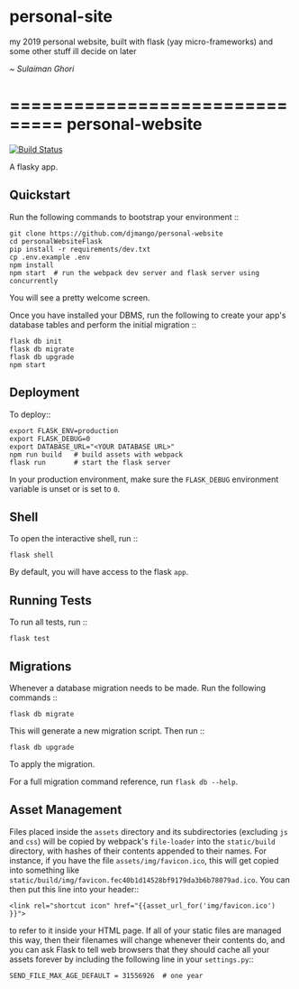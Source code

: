 # personal-site

my 2019 personal website, built with flask (yay micro-frameworks) and some other stuff ill decide on later


*~ Sulaiman Ghori*

===============================
personal-website
===============================
[![Build Status](https://travis-ci.org/djmango/personal-site.svg?branch=master)](https://travis-ci.org/djmango/personal-site)

A flasky app.


Quickstart
----------

Run the following commands to bootstrap your environment ::

    git clone https://github.com/djmango/personal-website
    cd personalWebsiteFlask
    pip install -r requirements/dev.txt
    cp .env.example .env
    npm install
    npm start  # run the webpack dev server and flask server using concurrently

You will see a pretty welcome screen.

Once you have installed your DBMS, run the following to create your app's
database tables and perform the initial migration ::

    flask db init
    flask db migrate
    flask db upgrade
    npm start


Deployment
----------

To deploy::

    export FLASK_ENV=production
    export FLASK_DEBUG=0
    export DATABASE_URL="<YOUR DATABASE URL>"
    npm run build   # build assets with webpack
    flask run       # start the flask server

In your production environment, make sure the ``FLASK_DEBUG`` environment
variable is unset or is set to ``0``.


Shell
-----

To open the interactive shell, run ::

    flask shell

By default, you will have access to the flask ``app``.


Running Tests
-------------

To run all tests, run ::

    flask test


Migrations
----------

Whenever a database migration needs to be made. Run the following commands ::

    flask db migrate

This will generate a new migration script. Then run ::

    flask db upgrade

To apply the migration.

For a full migration command reference, run ``flask db --help``.


Asset Management
----------------

Files placed inside the ``assets`` directory and its subdirectories
(excluding ``js`` and ``css``) will be copied by webpack's
``file-loader`` into the ``static/build`` directory, with hashes of
their contents appended to their names.  For instance, if you have the
file ``assets/img/favicon.ico``, this will get copied into something
like
``static/build/img/favicon.fec40b1d14528bf9179da3b6b78079ad.ico``.
You can then put this line into your header::

    <link rel="shortcut icon" href="{{asset_url_for('img/favicon.ico') }}">

to refer to it inside your HTML page.  If all of your static files are
managed this way, then their filenames will change whenever their
contents do, and you can ask Flask to tell web browsers that they
should cache all your assets forever by including the following line
in your ``settings.py``::

    SEND_FILE_MAX_AGE_DEFAULT = 31556926  # one year
